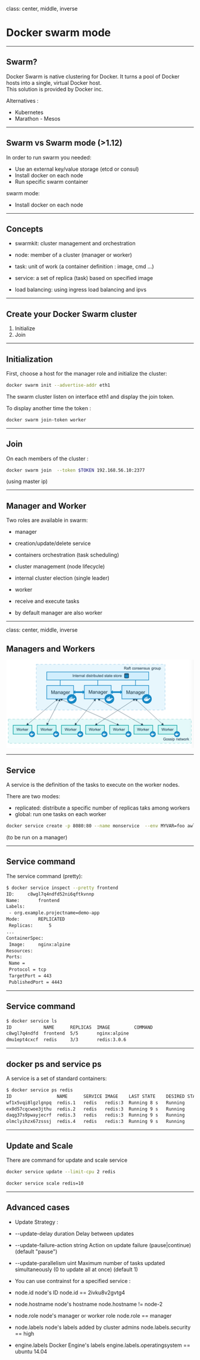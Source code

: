 class: center, middle, inverse
# Docker swarm mode

---
## Swarm?

Docker Swarm is native clustering for Docker. It turns a pool of Docker hosts into a single, virtual Docker host.  
This solution is provided by Docker inc.

Alternatives :
* Kubernetes
* Marathon - Mesos
---

## Swarm vs Swarm mode (>1.12)

In order to run swarm you needed:
* Use an external key/value storage (etcd or consul)
* Install docker on each node
* Run specific swarm container

swarm mode:
* Install docker on each node

---

## Concepts

* swarmkit: cluster management and orchestration

* node: member of a cluster (manager or worker)

* task: unit of work (a container definition : image, cmd ...)

* service: a set of replica (task) based on specified image

* load balancing: using ingress load balancing and ipvs

---

## Create your Docker Swarm cluster

1. Initialize
2. Join

---

## Initialization

First, choose a host for the manager role and initialize the cluster:
```bash
docker swarm init --advertise-addr eth1
```

The swarm cluster listen on interface eth1 and display the join token.

To display another time the token :
```bash
docker swarm join-token worker
```

---

## Join

On each members of the cluster :
```bash
docker swarm join  --token $TOKEN 192.168.56.10:2377
```
(using master ip)

---

## Manager and Worker

Two roles are available in swarm:

* manager
 * creation/update/delete service
 * containers orchestration (task scheduling)
 * cluster management (node lifecycle)
 * internal cluster election (single leader)

* worker
 * receive and execute tasks
 * by default manager are also worker
---
class: center, middle, inverse

##  Managers and Workers


![Docker swarm mode](./img/swarm-diagram.png)


---

## Service

A service is the definition of the tasks to execute on the worker nodes.

There are two modes:
* replicated: distribute a specific number of replicas taks among workers
* global: run one tasks on each worker

```bash
docker service create -p 8080:80 --name monservice  --env MYVAR=foo awl-httpd

```
(to be run on a manager)

---

## Service command

The service command (pretty):

```bash
$ docker service inspect --pretty frontend
ID:		c8wgl7q4ndfd52ni6qftkvnnp
Name:		frontend
Labels:
 - org.example.projectname=demo-app
Mode:		REPLICATED
 Replicas:		5
...
ContainerSpec:
 Image:		nginx:alpine
Resources:
Ports:
 Name =
 Protocol = tcp
 TargetPort = 443
 PublishedPort = 4443
```

---

## Service command

```bash
$ docker service ls
ID            NAME      REPLICAS  IMAGE         COMMAND
c8wgl7q4ndfd  frontend  5/5       nginx:alpine
dmu1ept4cxcf  redis     3/3       redis:3.0.6
```

---

## docker ps and service ps

A service is a set of standard containers:

```bash
$ docker service ps redis
ID                 NAME      SERVICE IMAGE    LAST STATE    DESIRED STATE  NODE
wf1x5vqi8lgzlgnpq  redis.1   redis   redis:3  Running 8 s   Running        manager1
ex0d57cqcwoe3jthu  redis.2   redis   redis:3  Running 9 s   Running        worker2
daqg37s9pwayjecrf  redis.3   redis   redis:3  Running 9 s   Running        worker1
olmclyihzx67zsssj  redis.4   redis   redis:3  Running 9 s   Running        worker1
```

---

## Update and Scale

There are command for update and scale service

```bash
docker service update --limit-cpu 2 redis
```

```bash
docker service scale redis=10
```

---

## Advanced cases

* Update Strategy :
 * --update-delay duration          Delay between updates
 * --update-failure-action string   Action on update failure (pause|continue) (default "pause")
 * --update-parallelism uint        Maximum number of tasks updated simultaneously (0 to update all at once) (default 1)


* You can use contrainst for a specified service :
 * node.id 	node's ID 	node.id == 2ivku8v2gvtg4
 * node.hostname 	node's hostname 	node.hostname != node-2
 * node.role 	node's manager or worker role 	node.role == manager
 * node.labels 	node's labels added by cluster admins 	node.labels.security == high
 * engine.labels 	Docker Engine's labels 	engine.labels.operatingsystem == ubuntu 14.04

